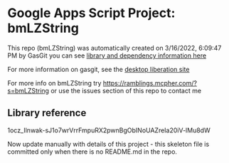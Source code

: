 # Google Apps Script Project: bmLZString
This repo (bmLZString) was automatically created on 3/16/2022, 6:09:47 PM by GasGit
you can see [library and dependency information here](dependencies.md)

For more information on gasgit, see the [desktop liberation site](https://ramblings.mcpher.com/drive-sdk-and-github/migrategasgit/ "desktop liberation")

For more info on bmLZString try https://ramblings.mcpher.com/?s=bmLZString or use the issues section of this repo to contact me
## Library reference
1ocz_Ilnwak-sJ1o7wrVrrFmpuRX2pwnBgObINoUAZreIa20iV-lMu8dW

Now update manually with details of this project - this skeleton file is committed only when there is no README.md in the repo.